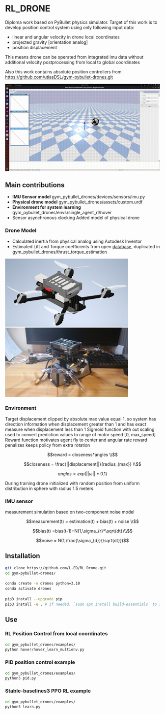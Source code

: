 # RL_DRONE
Diploma work based on PyBullet physics simulator. Target of this work is to develop position control system using only following input data: 
- linear and angular velocity in drone local coordinates
- projected gravity [orientation analog]
- position displacement

This means drone can be operated from integrated imu data without additional velocity postprocessing from local to global coordinates

Also this work contains absolute position controllers from 
https://github.com/utiasDSL/gym-pybullet-drones.git 


<img src="files/imu_flight.gif" alt="imu flight" width="800">

## Main contributions
- **IMU Sensor model** gym_pybullet_drones/devices/sensors/imu.py
- **Physical drone model** gym_pybullet_drones/assets/custom.urdf
- **Environment for system learning** gym_pybullet_drones/envs/single_agent_rl/hover
- Sensor asynchronous clocking
Added model of physical drone 

### Drone Model
- Calculated inertia from physical analog using Autodesk Inventor
- Estimated Lift and Torque coefficients from open [database](https://database.tytorobotics.com/propellers/96z/6045-plastic), duplicated in gym_pybullet_drones/thrust_torque_estimation

<img src="files/model.png" alt="imu flight" width="400">
<img src="files/physical.jpg" alt="imu flight" width="400">

### Environment
Target displacement clipped by absolute max value equal 1, so system has direction information when displacement greater than 1 and has exact measure when displacement less than 1
Sigmoid function with out scaling used to convert prediction values to range of motor speed [0, max_speed] 
Reward function motivates agent fly to center and angular rate reward penalizes keeps policy from extra rotation
```math
reward = closeness*angles \\
```
```math
closeness = \frac{||displacement||}{radius_{max}} \\
```
```math
angles = exp(||\omega||*0.1) 
```
During training drone initialized with random position from uniform distribution in sphere with radius 1.5 meters


### IMU sensor 
measurement simulation based on two-component noise model
```math
measurement(t) = estimation(t) + bias(t) + noise \\
```
```math
bias(t) =bias(t-1)+N(1,\sigma_{r}*\sqrt{dt})\\
```
```math
noise = N(1,\frac{\sigma_{d}}{\sqrt{dt}})
```


## Installation

```sh
git clone https://github.com/L-ED/RL_Drone.git
cd gym-pybullet-drones/

conda create -n drones python=3.10
conda activate drones

pip3 install --upgrade pip
pip3 install -e . # if needed, `sudo apt install build-essentials` to install `gcc` and build `pybullet`

```

## Use

### RL Position Control from local coordinates

```sh
cd gym_pybullet_drones/examples/
python hover/hover_learn_multienv.py
```

### PID position control example 

```sh
cd gym_pybullet_drones/examples/
python3 pid.py
```

### Stable-baselines3 PPO RL example

```sh
cd gym_pybullet_drones/examples/
python3 learn.py
```